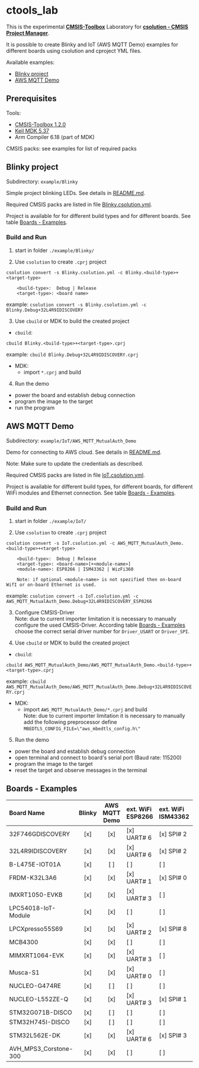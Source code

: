 
# ctools_lab

This is the experimental [**CMSIS-Toolbox**](https://github.com/Open-CMSIS-Pack/devtools/tree/main/tools#cmsis-toolbox) Laboratory for
[**csolution - CMSIS Project Manager**](https://github.com/Open-CMSIS-Pack/devtools/tree/main/tools/projmgr).

It is possible to create Blinky and IoT (AWS MQTT Demo) examples for different boards using csolution and cproject YML files.

Available examples:
 - [Blinky project](README.md#blinky-project)
 - [AWS MQTT Demo](README.md#aws-mqtt-demo)


## Prerequisites

Tools:
 - [CMSIS-Toolbox 1.2.0](https://github.com/Open-CMSIS-Pack/cmsis-toolbox/releases/tag/1.2.0)
 - [Keil MDK 5.37](https://www.keil.com/download/product)
 - Arm Compiler 6.18 (part of MDK)

CMSIS packs: see examples for list of required packs


## Blinky project

Subdirectory: `example/Blinky`

Simple project blinking LEDs. See details in [README.md](example/Blinky/README.md).

Required CMSIS packs are listed in file [Blinky.csolution.yml](example/Blinky/Blinky.csolution.yml).

Project is available for for different build types and for different boards.
See table [Boards - Examples](README.md#boards-\--examples).

### Build and Run

1. start in folder `./example/Blinky/`

2. Use `csolution` to create `.cprj` project  
  ```
  csolution convert -s Blinky.csolution.yml -c Blinky.<build-type>+<target-type>
  
      <build-type>:  Debug | Release
      <target-type>: <board name>
  ```
  
  example: `csolution convert -s Blinky.csolution.yml -c Blinky.Debug+32L4R9IDISCOVERY`  

3. Use `cbuild` or MDK to build the created project

  - `cbuild`:
  ```
  cbuild Blinky.<build-type>+<target-type>.cprj  
  ```
  
  example: `cbuild Blinky.Debug+32L4R9IDISCOVERY.cprj`  

  - MDK:
    - import `*.cprj` and build  

4. Run the demo
  - power the board and establish debug connection  
  - program the image to the target  
  - run the program  


## AWS MQTT Demo

Subdirectory: `example/IoT/AWS_MQTT_MutualAuth_Demo`

Demo for connecting to AWS cloud. See details in [README.md](example/IoT/AWS_MQTT_MutualAuth_Demo/README.md).

Note: Make sure to update the credentials as described.

Required CMSIS packs are listed in file [IoT.csolution.yml](example/IoT/IoT.csolution.yml).

Project is available for different build types, for different boards, for different WiFi modules and Ethernet connection.
See table [Boards - Examples](README.md#boards-\--examples).

### Build and Run

1. start in folder `./example/IoT/`

2. Use `csolution` to create `.cprj` project  
  ```
  csolution convert -s IoT.csolution.yml -c AWS_MQTT_MutualAuth_Demo.<build-type>+<target-type>
  
      <build-type>:  Debug | Release
      <target-type>: <board-name>[+<module-name>]
      <module-name>: ESP8266 | ISM43362 | WizFi360
      
      Note: if optional <module-name> is not spezified then on-board WifI or on-board Ethernet is used. 
  ```
  
  example: `csolution convert -s IoT.csolution.yml -c AWS_MQTT_MutualAuth_Demo.Debug+32L4R9IDISCOVERY_ESP8266`  

3. Configure CMSIS-Driver  
  Note: due to current importer limitation it is necessary to manually configure the used CMSIS-Driver. 
  According table [Boards - Examples](README.md#boards-\--examples) choose the correct serial driver number for `Driver_USART` or `Driver_SPI`.  

4. Use `cbuild` or MDK to build the created project

  - `cbuild`:
  ```
  cbuild AWS_MQTT_MutualAuth_Demo/AWS_MQTT_MutualAuth_Demo.<build-type>+<target-type>.cprj  
  ```
  
  example: `cbuild AWS_MQTT_MutualAuth_Demo/AWS_MQTT_MutualAuth_Demo.Debug+32L4R9IDISCOVERY.cprj`  

  - MDK:
    - import `AWS_MQTT_MutualAuth_Demo/*.cprj` and build  
  Note: due to current importer limitation it is necessary to manually add the following preprocessor define 
  `MBEDTLS_CONFIG_FILE=\"aws_mbedtls_config.h\"`

5. Run the demo
  - power the board and establish debug connection  
  - open terminal and connect to board's serial port (Baud rate: 115200)
  - program the image to the target  
  - reset the target and observe messages in the terminal


## Boards - Examples

| Board Name           | Blinky | AWS MQTT Demo | ext. WiFi ESP8266 | ext. WiFi ISM43362 | ext. WiFi WizFi360 | on-board WiFi | on-board Ethernet |
|:--                   | :-:    | :-:           | :--               | :--                | :--                | :--           | :--               |
|32F746GDISCOVERY      | [x]    | [x]           | [x] UART\# 6      | [x] SPI\# 2        | [x] UART\# 6       | [ ]           | [x]               |
|32L4R9IDISCOVERY      | [x]    | [x]           | [x] UART\# 6      | [x] SPI\# 2        | [x] UART\# 6       | [ ]           | [ ]               |
|B-L475E-IOT01A        | [x]    | [ ]           | [ ]               | [ ]                | [ ]                | [x]           | [ ]               |
|FRDM-K32L3A6          | [x]    | [x]           | [x] UART\# 1      | [x] SPI\# 0        | [x] UART\# 1       | [ ]           | [ ]               |
|IMXRT1050-EVKB        | [x]    | [x]           | [x] UART\# 3      | [ ]                | [x] UART\# 3       | [ ]           | [x]               |
|LPC54018-IoT-Module   | [x]    | [x]           | [ ]               | [ ]                | [ ]                | [x]           | [ ]               |
|LPCXpresso55S69       | [x]    | [x]           | [x] UART\# 2      | [x] SPI\# 8        | [x] UART\# 2       | [ ]           | [ ]               |
|MCB4300               | [x]    | [x]           | [ ]               | [ ]                | [ ]                | [ ]           | [x]               |
|MIMXRT1064-EVK        | [x]    | [x]           | [x] UART\# 3      | [ ]                | [x] UART\# 3       | [ ]           | [x]               |
|Musca-S1              | [x]    | [x]           | [x] UART\# 0      | [ ]                | [x] UART\# 0       | [ ]           | [ ]               |
|NUCLEO-G474RE         | [x]    | [ ]           | [ ]               | [ ]                | [ ]                | [ ]           | [ ]               |
|NUCLEO-L552ZE-Q       | [x]    | [x]           | [x] UART\# 3      | [x] SPI\# 1        | [x] UART\# 3       | [ ]           | [ ]               |
|STM32G071B-DISCO      | [x]    | [ ]           | [ ]               | [ ]                | [ ]                | [ ]           | [ ]               |
|STM32H745I-DISCO      | [x]    | [ ]           | [ ]               | [ ]                | [ ]                | [ ]           | [ ]               |
|STM32L562E-DK         | [x]    | [x]           | [x] UART\# 6      | [x] SPI\# 3        | [x] UART\# 6       | [ ]           | [ ]               |
|AVH_MPS3_Corstone-300 | [x]    | [x]           | [ ]               | [ ]                | [ ]                | [ ]           | [x]               |
